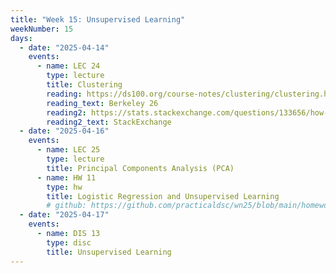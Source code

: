 ```yaml
---
title: "Week 15: Unsupervised Learning"
weekNumber: 15
days:
  - date: "2025-04-14"
    events:
      - name: LEC 24
        type: lecture
        title: Clustering
        reading: https://ds100.org/course-notes/clustering/clustering.html
        reading_text: Berkeley 26
        reading2: https://stats.stackexchange.com/questions/133656/how-to-understand-the-drawbacks-of-k-means
        reading2_text: StackExchange
  - date: "2025-04-16"
    events:
      - name: LEC 25
        type: lecture
        title: Principal Components Analysis (PCA)
      - name: HW 11
        type: hw
        title: Logistic Regression and Unsupervised Learning
        # github: https://github.com/practicaldsc/wn25/blob/main/homeworks/hw10/hw10.ipynb
  - date: "2025-04-17"
    events:
      - name: DIS 13
        type: disc
        title: Unsupervised Learning
---
```

